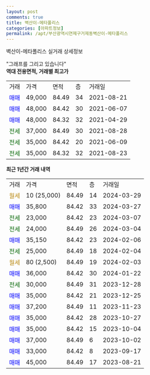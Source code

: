 ```yaml
---
layout: post
comments: true
title: 벽산이-메타폴리스
categories: [아파트정보]
permalink: /apt/부산광역시연제구거제동벽산이-메타폴리스
---
```


벽산이-메타폴리스 실거래 상세정보

<script type="text/javascript">
  google.charts.load('current', {'packages':['line', 'corechart']});
  google.charts.setOnLoadCallback(drawChart);

  function drawChart() {
    var data = new google.visualization.DataTable();
    data.addColumn('date', '거래일');
    data.addColumn('number', "매매");
    data.addColumn('number', "전세");
    data.addColumn('number', "전매");

    data.addRows([[new Date(Date.parse("2024-03-29")), null, null, null], [new Date(Date.parse("2024-03-27")), 35800, null, null], [new Date(Date.parse("2024-03-07")), null, 23000, null], [new Date(Date.parse("2024-03-04")), null, 24000, null], [new Date(Date.parse("2024-02-06")), 35150, null, null], [new Date(Date.parse("2024-02-04")), null, 25000, null], [new Date(Date.parse("2024-02-03")), null, null, null], [new Date(Date.parse("2024-01-22")), 36000, null, null], [new Date(Date.parse("2023-12-28")), null, 30000, null], [new Date(Date.parse("2023-12-25")), 35000, null, null], [new Date(Date.parse("2023-11-23")), 37200, null, null], [new Date(Date.parse("2023-10-27")), 35000, null, null], [new Date(Date.parse("2023-10-04")), 35000, null, null], [new Date(Date.parse("2023-10-02")), 37000, null, null], [new Date(Date.parse("2023-09-17")), 33000, null, null], [new Date(Date.parse("2023-08-21")), 45000, null, null]]);

    var options = {
      hAxis: {
        format: 'yyyy/MM/dd'
      },    
      lineWidth: 0,
      pointsVisible: true,    
      title: '최근 1년간 유형별 실거래가 분포',
      legend: { position: 'bottom' }
    };

    var formatter = new google.visualization.NumberFormat({pattern:'###,###'} );
    formatter.format(data, 1);
    formatter.format(data, 2);
    
    setTimeout(function() {
        var chart = new google.visualization.LineChart(document.getElementById('columnchart_material'));
        chart.draw(data, (options));
        document.getElementById('loading').style.display = 'none';
    }, 200);
  }
</script>


<div id="loading" style="z-index:20; display: block; margin-left: 0px">"그래프를 그리고 있습니다"</div>
<div id="columnchart_material" style="width: 95%; margin-left: 0px; display: block"></div>
<!-- contents start -->
<b>역대 전용면적, 거래별 최고가</b>
<table class="sortable">
    <tr>
      <td>거래</td>
      <td>가격</td>
      <td>면적</td>
      <td>층</td>
      <td>거래일</td>
    </tr>
        <tr>
          <td><a style="color: blue">매매</a></td>
          <td>49,000</td>
          <td>84.49</td>
          <td>34</td>
          <td>2021-08-21</td>
        </tr>            <tr>
          <td><a style="color: blue">매매</a></td>
          <td>48,000</td>
          <td>84.42</td>
          <td>30</td>
          <td>2021-06-07</td>
        </tr>            <tr>
          <td><a style="color: blue">매매</a></td>
          <td>48,000</td>
          <td>84.32</td>
          <td>32</td>
          <td>2021-04-29</td>
        </tr>        
        <tr>
              <td><a style="color: darkgreen">전세</a></td>
              <td>37,000</td>
              <td>84.49</td>
              <td>30</td>
              <td>2021-08-28</td>
            </tr>            <tr>
              <td><a style="color: darkgreen">전세</a></td>
              <td>35,000</td>
              <td>84.42</td>
              <td>20</td>
              <td>2021-06-09</td>
            </tr>            <tr>
              <td><a style="color: darkgreen">전세</a></td>
              <td>35,000</td>
              <td>84.32</td>
              <td>32</td>
              <td>2021-08-23</td>
            </tr>        
    
</table>

<b>최근 1년간 거래 내역</b>

<table class="sortable">
    <tr>
      <td>거래</td>
      <td>가격</td>
      <td>면적</td>
      <td>층</td>
      <td>거래일</td>
    </tr>
    <tr>
      <td><a style="color: darkgoldenrod">월세</a></td>
      <td>10 (25,000)</td>
      <td>84.49</td>
      <td>14</td>
      <td>2024-03-29</td>
    </tr>          <tr>
      <td><a style="color: blue">매매</a></td>
      <td>35,800</td>
      <td>84.42</td>
      <td>33</td>
      <td>2024-03-27</td>
    </tr>          <tr>
      <td><a style="color: darkgreen">전세</a></td>
      <td>23,000</td>
      <td>84.42</td>
      <td>23</td>
      <td>2024-03-07</td>
    </tr>          <tr>
      <td><a style="color: darkgreen">전세</a></td>
      <td>24,000</td>
      <td>84.49</td>
      <td>26</td>
      <td>2024-03-04</td>
    </tr>          <tr>
      <td><a style="color: blue">매매</a></td>
      <td>35,150</td>
      <td>84.42</td>
      <td>23</td>
      <td>2024-02-06</td>
    </tr>          <tr>
      <td><a style="color: darkgreen">전세</a></td>
      <td>25,000</td>
      <td>84.49</td>
      <td>18</td>
      <td>2024-02-04</td>
    </tr>          <tr>
      <td><a style="color: darkgoldenrod">월세</a></td>
      <td>80 (2,500)</td>
      <td>84.49</td>
      <td>19</td>
      <td>2024-02-03</td>
    </tr>          <tr>
      <td><a style="color: blue">매매</a></td>
      <td>36,000</td>
      <td>84.42</td>
      <td>30</td>
      <td>2024-01-22</td>
    </tr>          <tr>
      <td><a style="color: darkgreen">전세</a></td>
      <td>30,000</td>
      <td>84.49</td>
      <td>31</td>
      <td>2023-12-28</td>
    </tr>          <tr>
      <td><a style="color: blue">매매</a></td>
      <td>35,000</td>
      <td>84.42</td>
      <td>21</td>
      <td>2023-12-25</td>
    </tr>          <tr>
      <td><a style="color: blue">매매</a></td>
      <td>37,200</td>
      <td>84.49</td>
      <td>11</td>
      <td>2023-11-23</td>
    </tr>          <tr>
      <td><a style="color: blue">매매</a></td>
      <td>35,000</td>
      <td>84.42</td>
      <td>28</td>
      <td>2023-10-27</td>
    </tr>          <tr>
      <td><a style="color: blue">매매</a></td>
      <td>35,000</td>
      <td>84.42</td>
      <td>15</td>
      <td>2023-10-04</td>
    </tr>          <tr>
      <td><a style="color: blue">매매</a></td>
      <td>37,000</td>
      <td>84.49</td>
      <td>6</td>
      <td>2023-10-02</td>
    </tr>          <tr>
      <td><a style="color: blue">매매</a></td>
      <td>33,000</td>
      <td>84.42</td>
      <td>8</td>
      <td>2023-09-17</td>
    </tr>          <tr>
      <td><a style="color: blue">매매</a></td>
      <td>45,000</td>
      <td>84.49</td>
      <td>17</td>
      <td>2023-08-21</td>
    </tr>      </table>
<!-- contents end -->    

